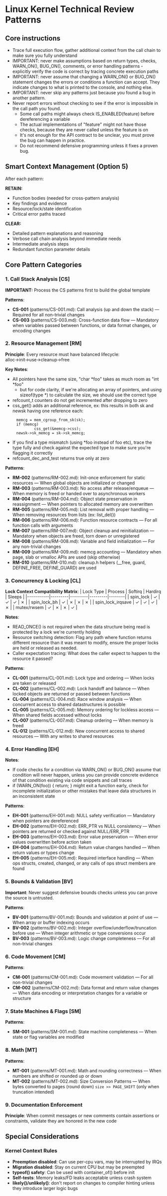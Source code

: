 # Linux Kernel Technical Review Patterns

## Core instructions

- Trace full execution flow, gather additional context from the call chain to make sure you fully understand
- IMPORTANT: never make assumptions based on return types, checks, WARN_ON(), BUG_ON(), comments, or error
  handling patterns - explicitly verify the code is correct by tracing concrete execution paths
- IMPORTANT: never assume that changing a WARN_ON() or BUG_ON() statement changes the
  errors or conditions a function can accept.  They indicate changes to
  what is printed to the console, and nothing else.
- IMPORTANT: never skip any patterns just because you found a bug in another pattern.
- Never report errors without checking to see if the error is impossible in the
  call path you found.
    - Some call paths might always check IS_ENABLED(feature) before
      dereferencing a variable
    - The actual implementations of "feature" might not have those checks,
      because they are never called unless the feature is on
    - It's not enough for the API contract to be unclear, you must prove the
    bug can happen in practice.
    - Do not recommend defensive programming unless it fixes a proven bug.

## Smart Context Management (Option 5)
After each pattern:

**RETAIN:**
- Function bodies (needed for cross-pattern analysis)
- Key findings and evidence
- Resource/lock/state identification
- Critical error paths traced

**CLEAR:**
- Detailed pattern explanations and reasoning
- Verbose call chain analysis beyond immediate needs
- Intermediate analysis steps
- Redundant function parameter details

## Core Pattern Categories

### 1. Call Stack Analysis [CS]

**IMPORTANT:** Process the CS patterns first to build the global template

**Patterns**:
- **CS-001** (patterns/CS-001.md): Call analysis (up and down the stack) — Required for all non-trivial changes
- **CS-003** (patterns/CS-003.md): Cross-function data flow — Mandatory when variables passed between functions, or data format changes, or encoding changes

### 2. Resource Management [RM]

**Principle**: Every resource must have balanced lifecycle: alloc→init→use→cleanup→free

**Key Notes**:
- All pointers have the same size, "char \*foo" takes as much room as "int \*foo"
  - but for code clarity, if we're allocating an array of pointers, and using
    sizeof(type \*) to calculate the size, we should use the correct type
- refcount_t counters do not get incremented after dropping to zero
- css_get() adds an additional reference, ex: this results in both sk and newsk having one reference each:
```
     memcg = mem_cgroup_from_sk(sk);
     if (memcg)
             css_get(&memcg->css);
     newsk->sk_memcg = sk->sk_memcg;
```
- If you find a type mismatch (using \*foo instead of foo etc), trace the type
  fully and check against the expected type to make sure you're flagging it
  correctly
- refcount_dec_and_test returns true only at zero

**Patterns**:
- **RM-002** (patterns/RM-002.md): Init-once enforcement for static resources — When global objects are initialized or changed
- **RM-003** (patterns/RM-003.md): No access after release/enqueue — When memory is freed or handed over to asynchronous workers
- **RM-004** (patterns/RM-004.md): Object state preservation in reassignment — When pointers to allocated memory are overwritten
- **RM-005** (patterns/RM-005.md): List removal with proper handling — When removing resources from lists (ex: list_del())
- **RM-006** (patterns/RM-006.md): Function resource contracts — For all function calls with arguments
- **RM-007** (patterns/RM-007.md): Object cleanup and reinitialization — Mandatory when objects are freed, torn down or unregistered
- **RM-008** (patterns/RM-008.md): Variable and field initialization — For any non-trivial changes
- **RM-009** (patterns/RM-009.md): memcg accounting — Mandatory when page, slab or vmalloc APIs are used (skip otherwise)
- **RM-010** (patterns/RM-010.md): cleanup.h helpers (__free, guard, DEFINE_FREE, DEFINE_GUARD) are used

### 3. Concurrency & Locking [CL]

**Lock Context Compatibility Matrix**:
| Lock Type | Process | Softirq | Hardirq | Sleeps |
|-----------|---------|---------|---------|--------|
| spin_lock | ✓ | ✓ | ✓ | ✗ |
| spin_lock_bh | ✓ | ✗ | ✗ | ✗ |
| spin_lock_irqsave | ✓ | ✓ | ✓ | ✗ |
| mutex/rwsem | ✓ | ✗ | ✗ | ✓ |

**Notes**:
- READ_ONCE() is not required when the data structure being read is protected by a lock we're currently holding
- Resource switching detection: Flag any path where function returns different resource than it was meant to modify, ensure the proper locks are held or released as needed.
- Caller expectation tracing: What does the caller expect to happen to the resource it passed?

**Patterns**:
- **CL-001** (patterns/CL-001.md): Lock type and ordering — When locks are taken or released
- **CL-002** (patterns/CL-002.md): Lock handoff and balance — When locked objects are returned or passed between functions
- **CL-004** (patterns/CL-004.md): Race window analysis — When concurrent access to shared datastructures is possible
- **CL-005** (patterns/CL-005.md): Memory ordering for lockless access — When shared fields accessed without locks
- **CL-007** (patterns/CL-007.md): Cleanup ordering — When memory is freed
- **CL-012** (patterns/CL-012.md): New concurrent access to shared resources — With any writes to shared resources

### 4. Error Handling [EH]

**Notes**:
- If code checks for a condition via WARN_ON() or BUG_ON() assume that condition will never happen, unless you can provide concrete evidence of that condition existing via code snippets and call traces
- if (WARN_ON(foo)) { return; } might exit a function early, check for incomplete initialization or other mistakes that leave data structures in an inconsistent state

**Patterns**:
- **EH-001** (patterns/EH-001.md): NULL safety verification — Mandatory when pointers are dereferenced
- **EH-002** (patterns/EH-002.md): ERR_PTR vs NULL consistency — When pointers are returned or checked against NULL/ERR_PTR
- **EH-003** (patterns/EH-003.md): Error value preservation — When error values overwritten before action taken
- **EH-004** (patterns/EH-004.md): Return value changes handled — When return values or types change
- **EH-005** (patterns/EH-005.md): Required interface handling — When ops structs, created, changed, or any calls of ops struct members are found

### 5. Bounds & Validation [BV]

**Important**: Never suggest defensive bounds checks unless you can prove the source is untrusted.

**Patterns**:
- **BV-001** (patterns/BV-001.md): Bounds and validation at point of use — When array or buffer indexing occurs
- **BV-002** (patterns/BV-002.md): Integer overflow/underflow/truncation before use — When integer arithmetic or type conversions occur
- **BV-003** (patterns/BV-003.md): Logic change completeness — For all non-trivial changes

### 6. Code Movement [CM]

**Patterns**:
- **CM-001** (patterns/CM-001.md): Code movement validation — For all non-trivial changes
- **CM-002** (patterns/CM-002.md): Data format and return value changes — When data encoding or interpretation changes for a variable or structure

### 7. State Machines & Flags [SM]

**Patterns**:
- **SM-001** (patterns/SM-001.md): State machine completeness — When state or flag variables are modified

### 8. Math [MT]

**Patterns**:
- **MT-001** (patterns/MT-001.md): Math and rounding correctness — When numbers are shifted or rounded up or down
- **MT-002** (patterns/MT-002.md): Size Conversion Patterns — When bytes converted to pages (round down) `size >> PAGE_SHIFT` (only when truncation intended)

### 9. Documentation Enforcement

**Principle**: When commit messages or new comments contain assertions or constraints, validate they are honored in the new code

## Special Considerations

### Kernel Context Rules
- **Preemption disabled**: Can use per-cpu vars, may be interrupted by IRQs
- **Migration disabled**: Stay on current CPU but may be preempted
- **typeof() safety**: Can be used with container_of() before init
- **Self-tests**: Memory leaks/FD leaks acceptable unless crash system
- **likely()/unlikely()**: don't report on changes to compiler hinting unless
  they introduce larger logic bugs
